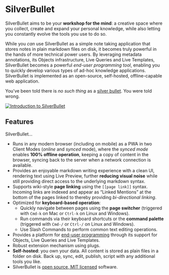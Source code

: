 # SilverBullet
SilverBullet aims to be your **workshop for the mind**: a creative space where you collect, create and expand your personal knowledge, while also letting you constantly evolve the tools you use to do so.

While you _can_ use SilverBullet as a simple note taking application that stores notes in plain markdown files on disk, it becomes truly powerful in the hands of more technical power users. By leveraging metadata annotations, its Objects infrastructure, Live Queries and Live Templates, SilverBullet becomes a powerful _end-user programming tool_, enabling you to quickly develop various types of ad-hoc knowledge applications. SilverBullet is implemented as an open-source, self-hosted, offline-capable web application.

You’ve been told there is _no such thing_ as a [silver bullet](https://en.wikipedia.org/wiki/Silver_bullet). You were told wrong.

[![Introduction to SilverBullet](http://img.youtube.com/vi/BbNbZgOwB-Y/0.jpg)](https://www.youtube.com/watch?v=BbNbZgOwB-Y)

## Features
SilverBullet...
* Runs in any modern browser (including on mobile) as a PWA in two Client Modes (_online_ and _synced_ mode), where the _synced mode_ enables **100% offline operation**, keeping a copy of content in the browser, syncing back to the server when a network connection is available.
* Provides an enjoyable markdown writing experience with a clean UI, rendering text using Live Preview, further **reducing visual noise** while still providing direct access to the underlying markdown syntax.
* Supports wiki-style **page linking** using the `[[page link]]` syntax. Incoming links are indexed and appear as “Linked Mentions” at the bottom of the pages linked to thereby providing _bi-directional linking_. 
* Optimized for **keyboard-based operation**:
  * Quickly navigate between pages using the **page switcher** (triggered with `Cmd-k` on Mac or `Ctrl-k` on Linux and Windows).
  * Run commands via their keyboard shortcuts or the **command palette** (triggered with `Cmd-/` or `Ctrl-/` on Linux and Windows).
  * Use Slash Commands to perform common text editing operations.
* Provides a platform for [end-user programming](https://www.inkandswitch.com/end-user-programming/) through its support for Objects, Live Queries and Live Templates.
* Robust extension mechanism using plugs.
* **Self-hosted**: you own your data. All content is stored as plain files in a folder on disk. Back up, sync, edit, publish, script with any additional tools you like.
* SilverBullet is [open source, MIT licensed](https://github.com/silverbulletmd/silverbullet) software.
